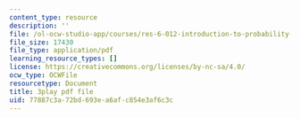 ```yaml
---
content_type: resource
description: ''
file: /ol-ocw-studio-app/courses/res-6-012-introduction-to-probability-spring-2018/77887c3a72bd693ea6afc854e3af6c3c_uFx7fWujWsU.pdf
file_size: 17430
file_type: application/pdf
learning_resource_types: []
license: https://creativecommons.org/licenses/by-nc-sa/4.0/
ocw_type: OCWFile
resourcetype: Document
title: 3play pdf file
uid: 77887c3a-72bd-693e-a6af-c854e3af6c3c
---
```

